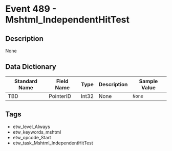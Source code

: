 # Event 489 - Mshtml_IndependentHitTest

## Description
None

## Data Dictionary
|Standard Name|Field Name|Type|Description|Sample Value|
|---|---|---|---|---|
|TBD|PointerID|Int32|None|`None`|

## Tags
* etw_level_Always
* etw_keywords_mshtml
* etw_opcode_Start
* etw_task_Mshtml_IndependentHitTest